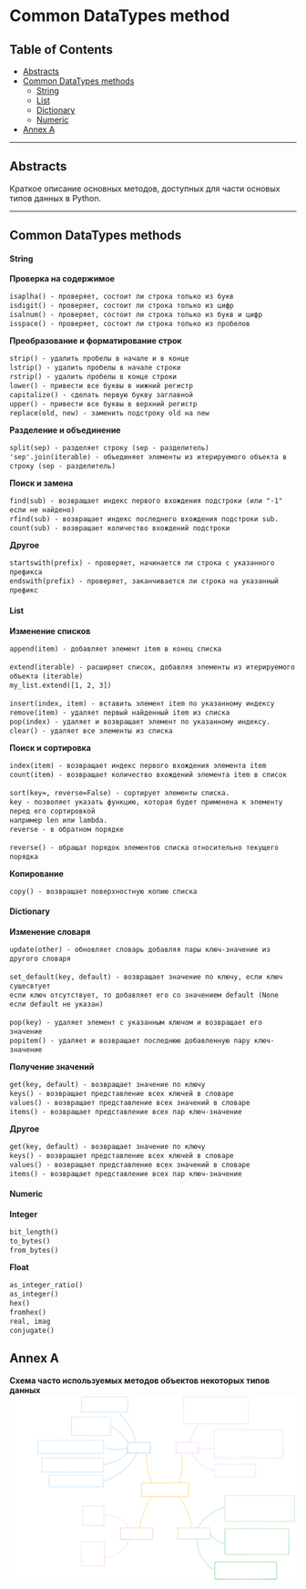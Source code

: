 # Common DataTypes method

## Table of Contents

- [Abstracts](#Abstracts)
- [Common DataTypes methods](#Common-DataTypes-method)
  - [String](#String)
  - [List](#List)
  - [Dictionary](#Dictionary)
  - [Numeric](#Numeric)
- [Annex A](#Annex-A)

______________________________________________________________________

## Abstracts

Краткое описание основных методов, доступных для части основых типов данных в Python.

______________________________________________________________________

## Common DataTypes methods

#### String

**Проверка на содержимое**

```
isaplha() - проверяет, состоит ли строка только из букв
isdigit() - проверяет, состоит ли строка только из цифр
isalnum() - проверяет, состоит ли строка только из букв и цифр
isspace() - проверяет, состоит ли строка только из пробелов
```

**Преобразование и форматирование строк**

```
strip() - удалить пробелы в начале и в конце
lstrip() - удалить пробелы в начале строки
rstrip() - удалить пробелы в конце строки
lower() - привести все буквы в нижний регистр
capitalize() - сделать первую букву заглавной
upper() - привести все буквы в верхний регистр
replace(old, new) - заменить подстроку old на new
```

**Разделение и объединение**

```
split(sep) - разделяет строку (sep - разделитель)
'sep'.join(iterable) - объединяет элементы из итерируемого объекта в строку (sep - разделитель) 
```

**Поиск и замена**

```
find(sub) - возвращает индекс первого вхождения подстроки (или "-1" если не найдено)
rfind(sub) - возвращает индекс последнего вхождения подстроки sub.
count(sub) - возвращает количество вхождений подстроки
```

**Другое**

```
startswith(prefix) - проверяет, начинается ли строка с указанного префикса
endswith(prefix) - проверяет, заканчивается ли строка на указанный префикс
```

#### List

**Изменение списков**

```
append(item) - добавляет элемент item в конец списка

extend(iterable) - расширяет список, добавляя элементы из итерируемого объекта (iterable)
my_list.extend([1, 2, 3])

insert(index, item) - вставить элемент item по указанному индексу
remove(item) - удаляет первый найденный item из списка
pop(index) - удаляет и возвращает элемент по указанному индексу. 
clear() - удаляет все элементы из списка
```

**Поиск и сортировка**

```
index(item) - возвращает индекс первого вхождения элемента item
count(item) - возвращает количество вхождений элемента item в список

sort(key=, reverse=False) - сортирует элементы списка. 
key - позволяет указать функцию, которая будет применена к элементу перед его сортировкой
например len или lambda.
reverse - в обратном порядке

reverse() - обращат порядок элементов списка относительно текущего порядка
```

**Копирование**

```
copy() - возвращает поверхностную копию списка
```

#### Dictionary

**Изменение словаря**

```
update(other) - обновляет словарь добавляя пары ключ-значение из другого словаря

set_default(key, default) - возвращает значение по ключу, если ключ сущесвтует
если ключ отсутствует, то добавляет его со значением default (None если default не указан)

pop(key) - удаляет элемент с указанным ключом и возвращает его значение
popitem() - удаляет и возвращает последнюю добавленную пару ключ-значение
```

**Получение значений**

```
get(key, default) - возвращает значение по ключу
keys() - возвращает представление всех ключей в словаре
values() - возвращает представление всех значений в словаре
items() - возвращает представление всех пар ключ-значение
```

**Другое**

```
get(key, default) - возвращает значение по ключу
keys() - возвращает представление всех ключей в словаре
values() - возвращает представление всех значений в словаре
items() - возвращает представление всех пар ключ-значение
```

#### Numeric

**Integer**

```
bit_length()
to_bytes()
from_bytes()
```

**Float**

```
as_integer_ratio()
as_integer()
hex()
fromhex()
real, imag
conjugate()
```

## Annex A

**Схема часто используемых методов объектов некоторых типов данных**
![datatypes-methods](./images/05_datatypes-methods/datatypes-methods.svg)
